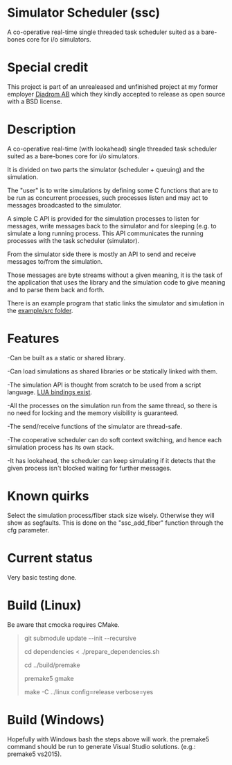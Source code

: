 Simulator Scheduler (ssc)
=========================

A co-operative real-time single threaded task scheduler suited as a
bare-bones core for i/o simulators.

Special credit
==============

This project is part of an unrealeased and unfinished project at my former
employer [Diadrom AB](http://diadrom.se/) which they kindly accepted
to release as open source with a BSD license.

Description
============

A co-operative real-time (with lookahead) single threaded task scheduler
suited as a bare-bones core for i/o simulators.

It is divided on two parts the simulator (scheduler + queuing) and the
simulation.

The "user" is to write simulations by defining some C functions that are to be
run as concurrent processes, such processes listen and may act to messages
broadcasted to the simulator.

A simple C API is provided for the simulation processes to listen for messages,
write messages back to the simulator and for sleeping (e.g. to simulate a long
running process. This API communicates the running processes with the task
scheduler (simulator).

From the simulator side there is mostly an API to send and receive messages
to/from the simulation.

Those messages are byte streams without a given meaning, it is the task
of the application that uses the library and the simulation code to give meaning
and to parse them back and forth.

There is an example program that static links the simulator and simulation in
the [example/src folder](https://github.com/RafaGago/ssc/tree/master/example/src/ssc).

Features
========

-Can be built as a static or shared library.

-Can load simulations as shared libraries or be statically linked with them.

-The simulation API is thought from scratch to be used from a script language.
 [LUA bindings exist](https://github.com/RafaGago/ssc_lua).
 
-All the processes on the simulation run from the same thread, so there is no
 need for locking and the memory visibility is guaranteed.
 
-The send/receive functions of the simulator are thread-safe.

-The cooperative scheduler can do soft context switching, and hence each
 simulation process has its own stack.
 
-It has lookahead, the scheduler can keep simulating if it detects that the
 given process isn't blocked waiting for further messages.

Known quirks
==============

Select the simulation process/fiber stack size wisely. Otherwise they will
show as segfaults. This is done on the "ssc_add_fiber" function through the
cfg parameter.

Current status
==============

Very basic testing done.

Build (Linux)
=============

Be aware that cmocka requires CMake.

> git submodule update --init --recursive
>
> cd dependencies
<
> ./prepare_dependencies.sh
>
> cd ../build/premake
>
> premake5 gmake
>
> make -C ../linux config=release verbose=yes

Build (Windows)
===============

Hopefully with Windows bash the steps above will work. the premake5 command
should be run to generate Visual Studio solutions. (e.g.: premake5 vs2015).
